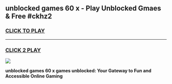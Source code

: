 
## unblocked games 60 x - Play Unblocked Gmaes & Free #ckhz2
<h3>
<a href="https://news.freeplayer.one?title=unblocked_games_60_x&ref=26F">CLICK TO PLAY</a></h3>
<hr>

<h3>
<a href="https://news.freeplayer.one?title=unblocked_games_60_x&ref=26F">CLICK 2 PLAY</a>
  
</h3>

<a href="https://news.freeplayer.one?title=unblocked_games_60_x&ref=26F/"><img src="https://clearcache.store/games.png"></a>


**unblocked games 60 x games unblocked: Your Gateway to Fun and Accessible Online Gaming**
